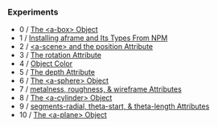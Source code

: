 ### Experiments
- 0 / [The \<a-box\> Object](https://github.com/rpivo/aframe-experiments/tree/master/0)
- 1 / [Installing aframe and Its Types From NPM](https://github.com/rpivo/aframe-experiments/tree/master/1)
- 2 / [\<a-scene\> and the position Attribute](https://github.com/rpivo/aframe-experiments/tree/master/2)
- 3 / [The rotation Attribute](https://github.com/rpivo/aframe-experiments/tree/master/3)
- 4 / [Object Color](https://github.com/rpivo/aframe-experiments/tree/master/4)
- 5 / [The depth Attribute](https://github.com/rpivo/aframe-experiments/tree/master/5)
- 6 / [The \<a-sphere\> Object](https://github.com/rpivo/aframe-experiments/tree/master/6)
- 7 / [metalness, roughness, & wireframe Attributes](https://github.com/rpivo/aframe-experiments/tree/master/7)
- 8 / [The \<a-cylinder\> Object](https://github.com/rpivo/aframe-experiments/tree/master/8)
- 9 / [segments-radial, theta-start, & theta-length Attributes](https://github.com/rpivo/aframe-experiments/tree/master/9)
- 10 / [The \<a-plane\> Object](https://github.com/rpivo/aframe-experiments/tree/master/10)